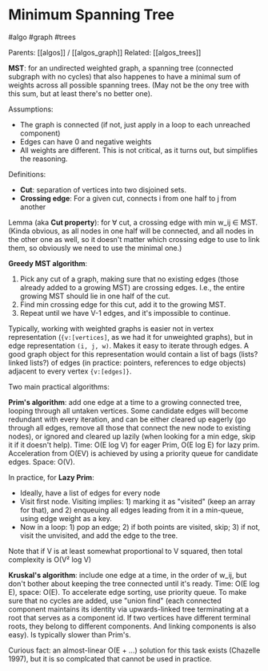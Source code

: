 # Minimum Spanning Tree

#algo #graph #trees

Parents: [[algos]] / [[algos_graph]]
Related: [[algos_trees]]

**MST**: for an undirected weighted graph, a spanning tree (connected subgraph with no cycles) that also happenes to have a minimal sum of weights across all possible spanning trees. (May not be the ony tree with this sum, but at least there's no better one).

Assumptions:
* The graph is connected (if not, just apply in a loop to each unreached component)
* Edges can have 0 and negative weights
* All weights are different. This is not critical, as it turns out, but simplifies the reasoning.

Definitions:
* **Cut**: separation of vertices into two disjoined sets.
* **Crossing edge**: For a given cut, connects i from one half to j from another

Lemma (aka **Cut property**): for ∀ cut, a crossing edge with min w_ij ∈ MST. (Kinda obvious, as all nodes in one half will be connected, and all nodes in the other one as well, so it doesn't matter which crossing edge to use to link them, so obviously we need to use the minimal one.)

**Greedy MST algorithm**:
1. Pick any cut of a graph, making sure that no existing edges (those already added to a growing MST) are crossing edges. I.e., the entire growing MST should lie in one half of the cut.
2. Find min crossing edge for this cut, add it to the growing MST.
3. Repeat until we have V-1 edges, and it's impossible to continue.

Typically, working with weighted graphs is easier not in vertex representation (`{v:[vertices]`, as we had it for unweighted graphs), but in edge representation `(i, j, w)`. Makes it easy to iterate through edges. A good graph object for this representation would contain a list of bags (lists? linked lists?) of edges (in practice: pointers, references to edge objects) adjacent to every vertex `{v:[edges]}`.

Two main practical algorithms:

**Prim's algorithm**: add one edge at a time to a growing connected tree, looping through all untaken vertices. Some candidate edges will become redundant with every iteration, and can be either cleared up eagerly (go through all edges, remove all those that connect the new node to existing nodes), or ignored and cleared up lazily (when looking for a min edge, skip it if it doesn't help). Time: O(E log V) for eager Prim, O(E log E) for lazy prim. Acceleration from O(EV) is achieved by using a priority queue for candidate edges. Space: O(V).

In practice, for **Lazy Prim**:
* Ideally, have a list of edges for every node
* Visit first node. Visiting implies: 1) marking it as "visited" (keep an array for that), and 2) enqueuing all edges leading from it in a min-queue, using edge weight as a key.
* Now in a loop: 1) pop an edge; 2) if both points are visited, skip; 3) if not, visit the unvisited, and add the edge to the tree.

Note that if V is at least somewhat proportional to V squared, then total complexity is O(V² log V)

**Kruskal's algorithm**: include one edge at a time, in the order of w_ij, but don't bother about keeping the tree connected until it's ready. Time: O(E log E), space: O(E). To accelerate edge sorting, use priority queue. To make sure that no cycles are added, use "union find" (each connected component maintains its identity via upwards-linked tree terminating at a root that serves as a component id. If two vertices have different terminal roots, they belong to different components. And linking components is also easy). Is typically slower than Prim's. 

Curious fact: an almost-linear O(E + ...) solution for this task exists (Chazelle 1997), but it is so complcated that cannot be used in practice.
